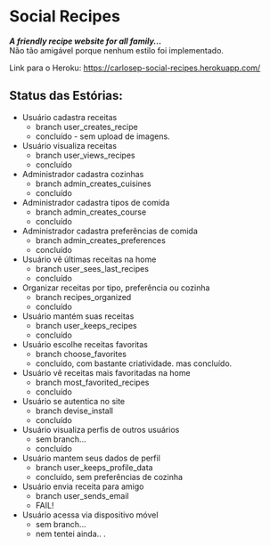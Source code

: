 # Social Recipes
***A friendly recipe website for all family...***  
Não tão amigável porque nenhum estilo foi implementado.

Link para o Heroku: https://carlosep-social-recipes.herokuapp.com/

## Status das Estórias:

* Usuário cadastra receitas
  * branch user_creates_recipe
  * concluído - sem upload de imagens.
* Usuário visualiza receitas
  * branch user_views_recipes
  * concluído
* Administrador cadastra cozinhas
  * branch admin_creates_cuisines
  * concluído
* Administrador cadastra tipos de comida
  * branch admin_creates_course
  * concluído
* Administrador cadastra preferências de comida
  * branch admin_creates_preferences
  * concluído
* Usuário vê últimas receitas na home
  * branch user_sees_last_recipes
  * concluído
* Organizar receitas por tipo, preferência ou cozinha
  * branch recipes_organized
  * concluído
* Usuário mantém suas receitas
  * branch user_keeps_recipes
  * concluído
* Usuário escolhe receitas favoritas
  * branch choose_favorites
  * concluído, com bastante criatividade. mas concluído.
* Usuário vê receitas mais favoritadas na home
  * branch most_favorited_recipes
  * concluído
* Usuário se autentica no site
  * branch devise_install
  * concluído
* Usuário visualiza perfis de outros usuários
  * sem branch...
  * concluído
* Usuário mantem seus dados de perfil
  * branch user_keeps_profile_data
  * concluído, sem preferências de cozinha
* Usuário envia receita para amigo
  * branch user_sends_email
  * FAIL!
* Usuário acessa via dispositivo móvel
  * sem branch...
  * nem tentei ainda.. .

